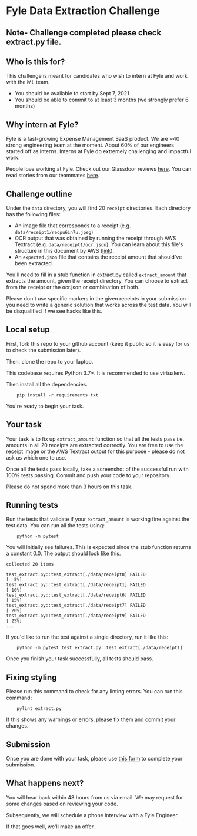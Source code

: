 # Fyle Data Extraction Challenge

## Note- Challenge completed please check extract.py file.





## Who is this for?

This challenge is meant for candidates who wish to intern at Fyle and work with the ML team. 

* You should be available to start by Sept 7, 2021
* You should be able to commit to at least 3 months (we strongly prefer 6 months)

## Why intern at Fyle?

Fyle is a fast-growing Expense Management SaaS product. We are ~40 strong engineering team at the moment. About 60% of our engineers started off as interns. Interns at Fyle do extremely challenging and impactful work.


People love working at Fyle. Check out our Glassdoor reviews [here](https://www.glassdoor.co.in/Reviews/Fyle-Reviews-E1723235.htm). You can read stories from our teammates [here](https://stories.fylehq.com).


## Challenge outline

Under the `data` directory, you will find 20 `receipt` directories. Each directory has the following files:
* An image file that corresponds to a receipt (e.g. `data/receipt1/recpu6in7u.jpeg`)
* OCR output that was obtained by running the receipt through AWS Textract (e.g. `data/receipt1/ocr.json`). You can learn about this file's structure in this document by AWS ([link](https://docs.aws.amazon.com/textract/latest/dg/textract-dg.pdf)).
* An `expected.json` file that contains the receipt amount that should've been extracted

You'll need to fill in a stub function in extract.py called `extract_amount` that extracts the amount, given the receipt directory. You can choose to extract from the receipt or the ocr.json or combination of both.

Please don't use specific markers in the given receipts in your submission - you need to write a generic solution that works across the test data. You will be disqualified if we see hacks like this.

## Local setup

First, fork this repo to your github account (keep it public so it is easy for us to check the submission later). 

Then, clone the repo to your laptop.

This codebase requires Python 3.7+. It is recommended to use virtualenv.

Then install all the dependencies.
```
    pip install -r requirements.txt
```

You're ready to begin your task.

## Your task

Your task is to fix up `extract_amount` function so that all the tests pass i.e. amounts in all 20 receipts are extracted correctly. You are free to
use the receipt image or the AWS Textract output for this purpose - please do not ask us which one to use.

Once all the tests pass locally, take a screenshot of the successful run with 100% tests passing. Commit and push your code to your repository.

Please do not spend more than 3 hours on this task.

## Running tests

Run the tests that validate if your `extract_amount` is working fine against the test data. You can run all the tests using:

```
    python -m pytest
```
You will initially see failures. This is expected since the stub function returns a constant 0.0. The output should look like this.

```
collected 20 items                                                                                                                                               

test_extract.py::test_extract[./data/receipt8] FAILED                                                                                                                      [  5%]
test_extract.py::test_extract[./data/receipt1] FAILED                                                                                                                      [ 10%]
test_extract.py::test_extract[./data/receipt6] FAILED                                                                                                                      [ 15%]
test_extract.py::test_extract[./data/receipt7] FAILED                                                                                                                      [ 20%]
test_extract.py::test_extract[./data/receipt9] FAILED                                                                                                                      [ 25%]
...
```

If you'd like to run the test against a single directory, run it like this:

```
    python -m pytest test_extract.py::test_extract[./data/receipt1]
```

Once you finish your task successfully, all tests should pass.

## Fixing styling

Please run this command to check for any linting errors. You can run this command:

```
    pylint extract.py
```

If this shows any warnings or errors, please fix them and commit your changes.

## Submission

Once you are done with your task, please use [this form](https://forms.gle/hJAKfXdcdqgUVKfY8) to complete your submission.

## What happens next?

You will hear back within 48 hours from us via email. We may request for some changes based on reviewing your code.

Subsequently, we will schedule a phone interview with a Fyle Engineer.

If that goes well, we'll make an offer. 

